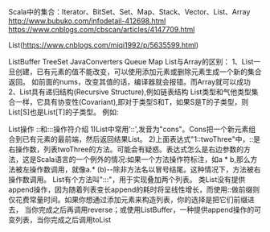 Scala中的集合：Iterator、BitSet、Set、Map、Stack、Vector、List、Array
http://www.bubuko.com/infodetail-412698.html
https://www.cnblogs.com/cbscan/articles/4147709.html

List(https://www.cnblogs.com/miqi1992/p/5635599.html)

ListBuffer
TreeSet
JavaConverters
Queue
Map
List与Array的区别：
1、List一旦创建，已有元素的值不能改变，可以使用添加元素或删除元素生成一个新的集合返回。
如前面的nums，改变其值的话，编译器就会报错。而Array就可以成功
2、List具有递归结构(Recursive Structure),例如链表结构
List类型和气他类型集合一样，它具有协变性(Covariant),即对于类型S和T，如果S是T的子类型，则List[S]也是List[T]的子类型。
例如:

List操作
    ::和:::操作符介绍
    1)List中常用'::',发音为"cons"。Cons把一个新元素组合到已有元素的最前端，然后返回结果List。
    2)上面表达式"1::twoThree"中，::是右操作数，列表twoThree的方法。可能会有疑惑。表达式怎么是右边参数的方法，这是Scala语言的一个例外的情况:如果一个方法操作符标注，如a * b,那么方法被左操作数调用，就像a.* (b)--除非方法名以冒号结尾。这种情况下，方法被右操作数调用。
List有个方法叫":::"，用于实现叠加两个列表。
    类List没有提供append操作，因为随着列表变长append的耗时将呈线性增长，而使用::做前缀则仅花费常量时间。如果你想通过添加元素来构造列表，你的选择是把它们前缀进去，
当你完成之后再调用reverse；或使用ListBuffer，一种提供append操作的可变列表，当你完成之后调用toList

